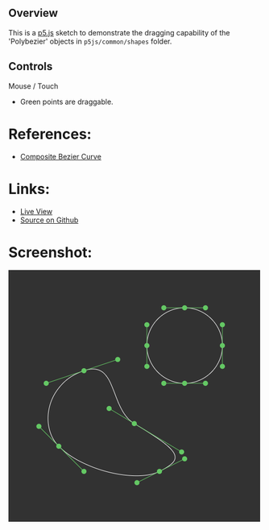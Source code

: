 
## Overview

This is a [p5.js][p5js-home] sketch to demonstrate the dragging capability of the 'Polybezier' objects in `p5js/common/shapes` folder.


## Controls

Mouse / Touch
* Green points are draggable.

# References:
* [Composite Bezier Curve][wikipedia-composite-bezier]

# Links: 

* [Live View][live-view]
* [Source on Github][source-code]

# Screenshot:

![screenshot][screenshot-01]

[p5js-home]: https://p5js.org/
[source-code]: https://github.com/brianhonohan/sketchbook/tree/master/p5js/common/examples/polybezier/
[live-view]: https://brianhonohan.com/sketchbook/p5js/common/examples/polybezier/
[screenshot-01]: ./screenshot-01.png
[wikipedia-composite-bezier]: https://en.wikipedia.org/wiki/Composite_B%C3%A9zier_curve

